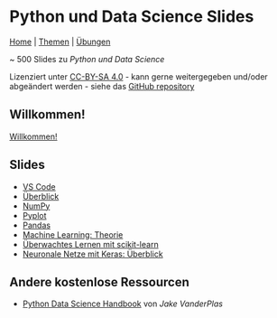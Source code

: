 # Python und Data Science Slides

[Home](./index.html) | [Themen](./python-data-science-topics-de.html) | [Übungen](https://github.com/marko-knoebl/slides/tree/master/exercises)

~ 500 Slides zu _Python und Data Science_

Lizenziert unter [CC-BY-SA 4.0](https://creativecommons.org/licenses/by-sa/4.0/) - kann gerne weitergegeben und/oder abgeändert werden - siehe das [GitHub repository](https://github.com/marko-knoebl/slides)

## Willkommen!

[Willkommen!](welcome-de.html)

## Slides

- [VS Code](vs-code-de.html)
- [Überblick](python-data-science-0-overview-de.html)
- [NumPy](python-data-science-1-numpy-de.html)
- [Pyplot](python-data-science-2-pyplot-de.html)
- [Pandas](python-data-science-3-pandas-de.html)
- [Machine Learning: Theorie](python-data-science-4-machine-learning-theory-de.html)
- [Überwachtes Lernen mit scikit-learn](python-data-science-5-supervised-learning-with-scikit-learn-de.html)
- [Neuronale Netze mit Keras: Überblick](python-data-science-6-neural-networks-with-keras-de.html)

## Andere kostenlose Ressourcen

- [Python Data Science Handbook](https://jakevdp.github.io/PythonDataScienceHandbook/) von _Jake VanderPlas_
